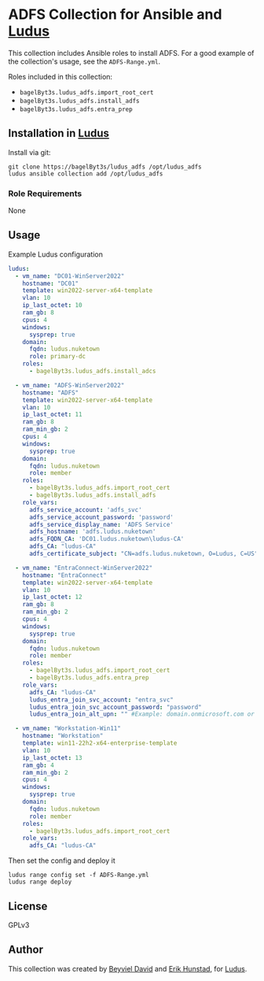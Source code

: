 # ADFS Collection for Ansible and [Ludus](https://ludus.cloud)

This collection includes Ansible roles to install ADFS. For a good example of the collection's usage, see the `ADFS-Range.yml`.

Roles included in this collection:
  - `bagelByt3s.ludus_adfs.import_root_cert`
  - `bagelByt3s.ludus_adfs.install_adfs`
  - `bagelByt3s.ludus_adfs.entra_prep`

## Installation in [Ludus](ludus.cloud)

Install via git:

```
git clone https://bagelByt3s/ludus_adfs /opt/ludus_adfs
ludus ansible collection add /opt/ludus_adfs
```

### Role Requirements

None

## Usage
Example Ludus configuration

```yaml
ludus:
  - vm_name: "DC01-WinServer2022"
    hostname: "DC01"
    template: win2022-server-x64-template
    vlan: 10
    ip_last_octet: 10
    ram_gb: 8
    cpus: 4
    windows:
      sysprep: true
    domain:
      fqdn: ludus.nuketown
      role: primary-dc
    roles:
      - bagelByt3s.ludus_adfs.install_adcs

  - vm_name: "ADFS-WinServer2022"
    hostname: "ADFS"
    template: win2022-server-x64-template
    vlan: 10
    ip_last_octet: 11
    ram_gb: 8
    ram_min_gb: 2
    cpus: 4
    windows:
      sysprep: true
    domain:
      fqdn: ludus.nuketown
      role: member
    roles:
      - bagelByt3s.ludus_adfs.import_root_cert
      - bagelByt3s.ludus_adfs.install_adfs
    role_vars:
      adfs_service_account: 'adfs_svc'
      adfs_service_account_password: 'password'
      adfs_service_display_name: 'ADFS Service'
      adfs_hostname: 'adfs.ludus.nuketown'
      adfs_FQDN_CA: 'DC01.ludus.nuketown\ludus-CA'
      adfs_CA: "ludus-CA"
      adfs_certificate_subject: "CN=adfs.ludus.nuketown, O=Ludus, C=US"

  - vm_name: "EntraConnect-WinServer2022"
    hostname: "EntraConnect"
    template: win2022-server-x64-template
    vlan: 10
    ip_last_octet: 12
    ram_gb: 8
    ram_min_gb: 2
    cpus: 4
    windows:
      sysprep: true
    domain:
      fqdn: ludus.nuketown
      role: member
    roles:
      - bagelByt3s.ludus_adfs.import_root_cert
      - bagelByt3s.ludus_adfs.entra_prep
    role_vars:
      adfs_CA: "ludus-CA" 
      ludus_entra_join_svc_account: "entra_svc"
      ludus_entra_join_svc_account_password: "password"
      ludus_entra_join_alt_upn: "" #Example: domain.onmicrosoft.com or leave blank to skip

  - vm_name: "Workstation-Win11"
    hostname: "Workstation"
    template: win11-22h2-x64-enterprise-template
    vlan: 10
    ip_last_octet: 13
    ram_gb: 4
    ram_min_gb: 2
    cpus: 4
    windows:
      sysprep: true
    domain:
      fqdn: ludus.nuketown
      role: member
    roles:
      - bagelByt3s.ludus_adfs.import_root_cert
    role_vars:
      adfs_CA: "ludus-CA"

```

Then set the config and deploy it

```
ludus range config set -f ADFS-Range.yml
ludus range deploy
```

## License

GPLv3

## Author

This collection was created by [Beyviel David](https://www.linkedin.com/in/beyviel-david-793585164) and [Erik Hunstad](https://github.com/kernel-sanders), for [Ludus](https://ludus.cloud).


